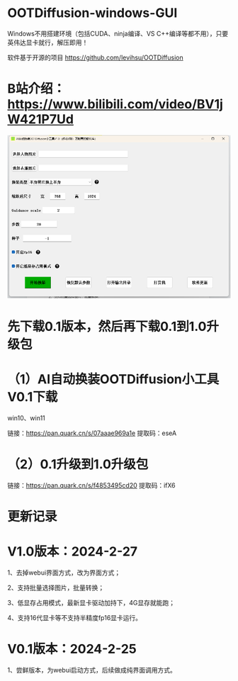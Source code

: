 # OOTDiffusion-windows-GUI
Windows不用搭建环境（包括CUDA、ninja编译、VS C++编译等都不用），只要英伟达显卡就行，解压即用！

软件基于开源的项目
https://github.com/levihsu/OOTDiffusion

# B站介绍：https://www.bilibili.com/video/BV1jW421P7Ud 
 ![image](https://github.com/zhaoyun0071/OOTDiffusion-windows-GUI/blob/main/1.png)

# 先下载0.1版本，然后再下载0.1到1.0升级包

# （1）AI自动换装OOTDiffusion小工具V0.1下载

win10、win11 

链接：https://pan.quark.cn/s/07aaae969a1e 
提取码：eseA

# （2）0.1升级到1.0升级包
链接：https://pan.quark.cn/s/f4853495cd20 
提取码：ifX6


# 更新记录

# V1.0版本：2024-2-27

1、去掉webui界面方式，改为界面方式；

2、支持批量选择图片，批量转换；

3、低显存占用模式，最新显卡驱动加持下，4G显存就能跑；

4、支持16代显卡等不支持半精度fp16显卡运行。


# V0.1版本：2024-2-25
1、尝鲜版本，为webui启动方式，后续做成纯界面调用方式。
